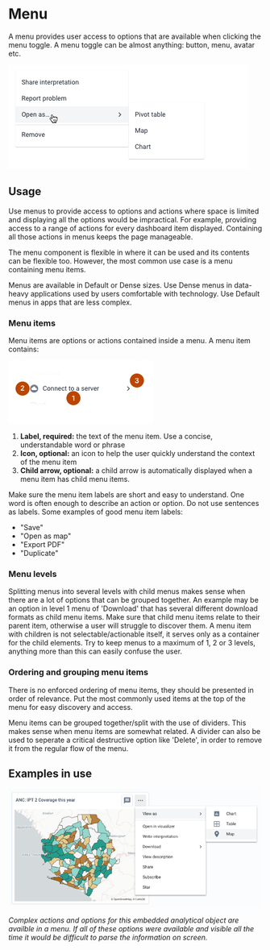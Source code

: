 # Menu
A menu provides user access to options that are available when clicking the menu toggle. A menu toggle can be almost anything: button, menu, avatar etc.

![](../images/menu.png)

## Usage
Use menus to provide access to options and actions where space is limited and displaying all the options would be impractical. For example, providing access to a range of actions for every dashboard item displayed. Containing all those actions in menus keeps the page manageable.

The menu component is flexible in where it can be used and its contents can be flexible too. However, the most common use case is a menu containing menu items.

Menus are available in Default or Dense sizes. Use Dense menus in data-heavy applications used by users comfortable with technology. Use Default menus in apps that are less complex.

### Menu items
Menu items are options or actions contained inside a menu. A menu item contains:

![](../images/menuitem.png)

1. **Label, required:** the text of the menu item. Use a concise, understandable word or phrase
2. **Icon, optional:** an icon to help the user quickly understand the context of the menu item
3. **Child arrow, optional:** a child arrow is automatically displayed when a menu item has child menu items.

Make sure the menu item labels are short and easy to understand. One word is often enough to describe an action or option. Do not use sentences as labels. Some examples of good menu item labels:
- "Save"
- "Open as map"
- "Export PDF"
- "Duplicate"

### Menu levels
Splitting menus into several levels with child menus makes sense when there are a lot of options that can be grouped together. An example may be an option in level 1 menu of 'Download' that has several different download formats as child menu items. Make sure that child menu items relate to their parent item, otherwise a user will struggle to discover them. A menu item with children is not selectable/actionable itself, it serves only as a container for the child elements. Try to keep menus to a maximum of 1, 2 or 3 levels, anything more than this can easily confuse the user.


### Ordering and grouping menu items
There is no enforced ordering of menu items, they should be presented in order of relevance. Put the most commonly used items at the top of the menu for easy discovery and access.

Menu items can be grouped together/split with the use of dividers. This makes sense when menu items are somewhat related. A divider can also be used to seperate a critical destructive option like 'Delete', in order to remove it from the regular flow of the menu.

## Examples in use

![](../images/menu-example.png)

*Complex actions and options for this embedded analytical object are availble in a menu. If all of these options were available and visible all the time it would be difficult to parse the information on screen.*

